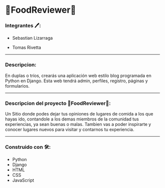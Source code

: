 # 🍔FoodReviewer🍕

### Integrantes 🖊️:

* Sebastian Lizarraga

* Tomas Rivetta

<hr>

### Descripcion:

En duplas o tríos, crearás una aplicación web estilo blog programada en Python en Django. Esta web tendrá admin, perfiles, registro, páginas y formularios.

<hr>

### Descripcion del proyecto 🍔FoodReviewer🍕:

Un Sitio donde podes dejar tus opiniones de lugares de comida a los que hayas ido, contandole a los demas miembros de la comunidad tus experiencias, ya sean buenas o malas. Tambien vas a poder inspirarte y conocer lugares nuevos para visitar y contarnos tu experiencia.

<hr>


### Construido con 🛠️:

* Python
* Django
* HTML
* CSS
* JavaScript
